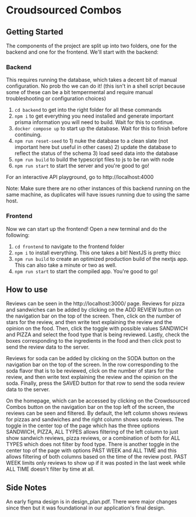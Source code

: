 # Croudsourced Combos

## Getting Started
The components of the project are split up into two folders, one for the backend and one for the frontend. We'll start with the backend:

### Backend
This requires running the database, which takes a decent bit of manual configuration. No prob tho we can do it! 
(this isn't in a shell script because some of these can be a bit tempermental and require manual troubleshooting or configuration choices)
1. `cd backend` to get into the right folder for all these commands
2. `npm i` to get everything you need installed and generate important prisma information you will need to build. Wait for this to continue.
3. `docker compose up` to start up the database. Wait for this to finish before continuing.
4. `npm run reset-seed` to 1) nuke the database to a clean slate (not important here but useful in other cases) 2) update the database to reflect the status of the schema 3) load seed data into the database
5. `npm run build` to build the typescript files to js to be ran with node
6. `npm run start` to start the server and you're good to go!

For an interactive API playground, go to http://localhost:4000

Note: Make sure there are no other instances of this backend running on the same machine, as duplicates will have issues running due to using the same host.

### Frontend
Now we can start up the frontend! Open a new terminal and do the following:
1. `cd frontend` to navigate to the frontend folder
2. `npm i` to install everything. This one takes a bit! NextJS is pretty thicc
3. `npm run build` to create an optimized production build of the nextjs app. This can also take a minute or two as well.
4. `npm run start` to start the compiled app. You're good to go!

## How to use
Reviews can be seen in the http://localhost:3000/ page. Reviews for pizza and sandwiches can be added by clicking on the ADD REVIEW button on the navigation bar on the top of the screen. 
Then, click on the number of stars for the review, and then write text explaining the review and the opinion on the food. Then, click the toggle with possible values SANDWICH and PIZZA and select the food type that is being reviewed.
Lastly, check the boxes corresponding to the ingredients in the food and then click post to send the review data to the server.

Reviews for soda can be added by clicking on the SODA button on the navigation bar on the top of the screen. In the row corresponding to the soda flavor that is to be reviewed, click on the number of stars for the review, and then write text explaining the review and the opinion on the soda. Finally, press the SAVED button for that row to send the soda review data to the server.

On the homepage, which can be accessed by clicking on the Crowdsourced Combos button on the navigation bar on the top left of the screen, the reviews can be seen and filtered.
By default, the left column shows reviews for pizzas and sandwiches and the right column shows soda reviews. 
The toggle in the center top of the page which has the three options SANDWICH, PIZZA, ALL TYPES allows filtering of the left column to just show sandwich reviews, pizza reviews, or a combination of both for ALL TYPES which does not filter by food type. 
There is another toggle in the center top of the page with options PAST WEEK and ALL TIME and this allows filtering of both columns based on the time of the review post. PAST WEEK limits only reviews to show up if it was posted in the last week while ALL TIME doesn't filter by time at all.

## Side Notes
An early figma design is in design_plan.pdf. There were major changes since then but it was foundational in our application's final design.
